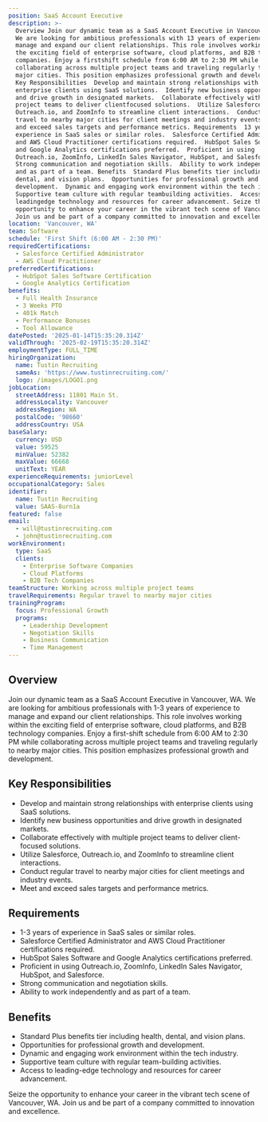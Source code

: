 ```yaml
---
position: SaaS Account Executive
description: >-
  Overview Join our dynamic team as a SaaS Account Executive in Vancouver, WA.
  We are looking for ambitious professionals with 13 years of experience to
  manage and expand our client relationships. This role involves working within
  the exciting field of enterprise software, cloud platforms, and B2B technology
  companies. Enjoy a firstshift schedule from 6:00 AM to 2:30 PM while
  collaborating across multiple project teams and traveling regularly to nearby
  major cities. This position emphasizes professional growth and development.
  Key Responsibilities  Develop and maintain strong relationships with
  enterprise clients using SaaS solutions.  Identify new business opportunities
  and drive growth in designated markets.  Collaborate effectively with multiple
  project teams to deliver clientfocused solutions.  Utilize Salesforce,
  Outreach.io, and ZoomInfo to streamline client interactions.  Conduct regular
  travel to nearby major cities for client meetings and industry events.  Meet
  and exceed sales targets and performance metrics. Requirements  13 years of
  experience in SaaS sales or similar roles.  Salesforce Certified Administrator
  and AWS Cloud Practitioner certifications required.  HubSpot Sales Software
  and Google Analytics certifications preferred.  Proficient in using
  Outreach.io, ZoomInfo, LinkedIn Sales Navigator, HubSpot, and Salesforce. 
  Strong communication and negotiation skills.  Ability to work independently
  and as part of a team. Benefits  Standard Plus benefits tier including health,
  dental, and vision plans.  Opportunities for professional growth and
  development.  Dynamic and engaging work environment within the tech industry. 
  Supportive team culture with regular teambuilding activities.  Access to
  leadingedge technology and resources for career advancement. Seize the
  opportunity to enhance your career in the vibrant tech scene of Vancouver, WA.
  Join us and be part of a company committed to innovation and excellence.
location: 'Vancouver, WA'
team: Software
schedule: 'First Shift (6:00 AM - 2:30 PM)'
requiredCertifications:
  - Salesforce Certified Administrator
  - AWS Cloud Practitioner
preferredCertifications:
  - HubSpot Sales Software Certification
  - Google Analytics Certification
benefits:
  - Full Health Insurance
  - 3 Weeks PTO
  - 401k Match
  - Performance Bonuses
  - Tool Allowance
datePosted: '2025-01-14T15:35:20.314Z'
validThrough: '2025-02-19T15:35:20.314Z'
employmentType: FULL_TIME
hiringOrganization:
  name: Tustin Recruiting
  sameAs: 'https://www.tustinrecruiting.com/'
  logo: /images/LOGO1.png
jobLocation:
  streetAddress: 11801 Main St.
  addressLocality: Vancouver
  addressRegion: WA
  postalCode: '98660'
  addressCountry: USA
baseSalary:
  currency: USD
  value: 59525
  minValue: 52382
  maxValue: 66668
  unitText: YEAR
experienceRequirements: juniorLevel
occupationalCategory: Sales
identifier:
  name: Tustin Recruiting
  value: SAAS-8urn1a
featured: false
email:
  - will@tustinrecruiting.com
  - john@tustinrecruiting.com
workEnvironment:
  type: SaaS
  clients:
    - Enterprise Software Companies
    - Cloud Platforms
    - B2B Tech Companies
teamStructure: Working across multiple project teams
travelRequirements: Regular travel to nearby major cities
trainingProgram:
  focus: Professional Growth
  programs:
    - Leadership Development
    - Negotiation Skills
    - Business Communication
    - Time Management
---
```




## Overview
Join our dynamic team as a SaaS Account Executive in Vancouver, WA. We are looking for ambitious professionals with 1-3 years of experience to manage and expand our client relationships. This role involves working within the exciting field of enterprise software, cloud platforms, and B2B technology companies. Enjoy a first-shift schedule from 6:00 AM to 2:30 PM while collaborating across multiple project teams and traveling regularly to nearby major cities. This position emphasizes professional growth and development.

## Key Responsibilities
- Develop and maintain strong relationships with enterprise clients using SaaS solutions.
- Identify new business opportunities and drive growth in designated markets.
- Collaborate effectively with multiple project teams to deliver client-focused solutions.
- Utilize Salesforce, Outreach.io, and ZoomInfo to streamline client interactions.
- Conduct regular travel to nearby major cities for client meetings and industry events.
- Meet and exceed sales targets and performance metrics.

## Requirements
- 1-3 years of experience in SaaS sales or similar roles.
- Salesforce Certified Administrator and AWS Cloud Practitioner certifications required.
- HubSpot Sales Software and Google Analytics certifications preferred.
- Proficient in using Outreach.io, ZoomInfo, LinkedIn Sales Navigator, HubSpot, and Salesforce.
- Strong communication and negotiation skills.
- Ability to work independently and as part of a team. 

## Benefits
- Standard Plus benefits tier including health, dental, and vision plans.
- Opportunities for professional growth and development.
- Dynamic and engaging work environment within the tech industry.
- Supportive team culture with regular team-building activities.
- Access to leading-edge technology and resources for career advancement.

Seize the opportunity to enhance your career in the vibrant tech scene of Vancouver, WA. Join us and be part of a company committed to innovation and excellence.
